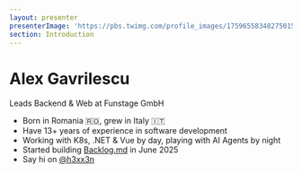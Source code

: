 ```yaml
---
layout: presenter
presenterImage: 'https://pbs.twimg.com/profile_images/1759655834827501568/pMZCM2jV_400x400.jpg'
section: Introduction
---
```


# Alex Gavrilescu

Leads Backend & Web at <fancy-link target="_blank" href="https://www.funstage.com">Funstage GmbH</fancy-link>


- Born in Romania 🇷🇴, grew in Italy 🇮🇹
- Have 13+ years of experience in software development
- Working with K8s, .NET & Vue by day, playing with AI Agents by night
- Started building <a target="_blank" href="https://backlog.md">Backlog.md</a> in June 2025
- Say hi on <a target="_blank" href="https://x.com/H3xx3n"><logos-x mr-1 />@h3xx3n</a>

<!--
Notes
-->



